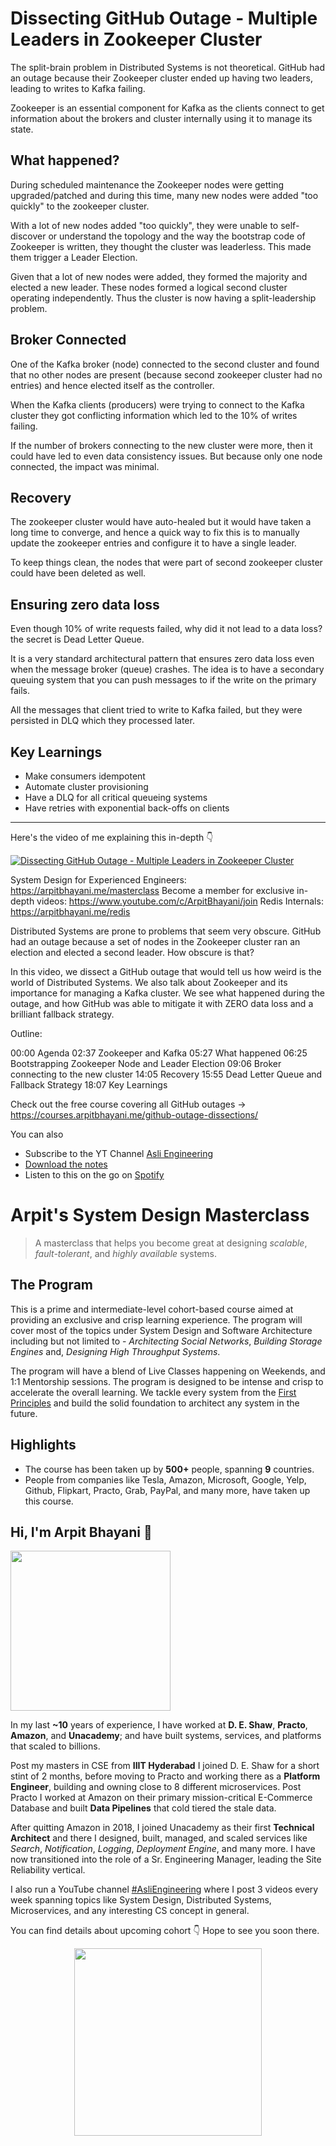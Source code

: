 Dissecting GitHub Outage - Multiple Leaders in Zookeeper Cluster
===


The split-brain problem in Distributed Systems is not theoretical. GitHub had an outage because their Zookeeper cluster ended up having two leaders, leading to writes to Kafka failing.

Zookeeper is an essential component for Kafka as the clients connect to get information about the brokers and cluster internally using it to manage its state.

## What happened?

During scheduled maintenance the Zookeeper nodes were getting upgraded/patched and during this time, many new nodes were added "too quickly" to the zookeeper cluster.

With a lot of new nodes added "too quickly", they were unable to self-discover or understand the topology and the way the bootstrap code of Zookeeper is written, they thought the cluster was leaderless. This made them trigger a Leader Election.

Given that a lot of new nodes were added, they formed the majority and elected a new leader. These nodes formed a logical second cluster operating independently. Thus the cluster is now having a split-leadership problem.

## Broker Connected

One of the Kafka broker (node) connected to the second cluster and found that no other nodes are present (because second zookeeper cluster had no entries) and hence elected itself as the controller.

When the Kafka clients (producers) were trying to connect to the Kafka cluster they got conflicting information which led to the 10% of writes failing.

If the number of brokers connecting to the new cluster were more, then it could have led to even data consistency issues. But because only one node connected, the impact was minimal.

## Recovery

The zookeeper cluster would have auto-healed but it would have taken a long time to converge, and hence a quick way to fix this is to manually update the zookeeper entries and configure it to have a single leader.

To keep things clean, the nodes that were part of second zookeeper cluster could have been deleted as well.

## Ensuring zero data loss

Even though 10% of write requests failed, why did it not lead to a data loss? the secret is Dead Letter Queue.

It is a very standard architectural pattern that ensures zero data loss even when the message broker (queue) crashes. The idea is to have a secondary queuing system that you can push messages to if the write on the primary fails.

All the messages that client tried to write to Kafka failed, but they were persisted in DLQ which they processed later.

## Key Learnings

- Make consumers idempotent
- Automate cluster provisioning
- Have a DLQ for all critical queueing systems
- Have retries with exponential back-offs on clients
<hr />


<p>Here's the video of me explaining this in-depth 👇‍</p>

[![Dissecting GitHub Outage - Multiple Leaders in Zookeeper Cluster](https://i.ytimg.com/vi/bycFzB6yrK0/mqdefault.jpg)](https://www.youtube.com/watch?v=bycFzB6yrK0)

System Design for Experienced Engineers: https://arpitbhayani.me/masterclass
Become a member for exclusive in-depth videos: https://www.youtube.com/c/ArpitBhayani/join
Redis Internals: https://arpitbhayani.me/redis

Distributed Systems are prone to problems that seem very obscure. GitHub had an outage because a set of nodes in the Zookeeper cluster ran an election and elected a second leader. How obscure is that?

In this video, we dissect a GitHub outage that would tell us how weird is the world of Distributed Systems. We also talk about Zookeeper and its importance for managing a Kafka cluster. We see what happened during the outage, and how GitHub was able to mitigate it with ZERO data loss and a brilliant fallback strategy.

Outline:

00:00 Agenda
02:37 Zookeeper and Kafka
05:27 What happened
06:25 Bootstrapping Zookeeper Node and Leader Election
09:06 Broker connecting to the new cluster
14:05 Recovery
15:55 Dead Letter Queue and Fallback Strategy
18:07 Key Learnings

Check out the free course covering all GitHub outages →  https://courses.arpitbhayani.me/github-outage-dissections/

You can also
 - Subscribe to the YT Channel [Asli Engineering](https://youtube.com/c/ArpitBhayani)
 - [Download the notes](https://drive.google.com/file/d/1ut8trVZ5IF4hB6amfKpZSzPJl_8eRiCk/view?usp=sharing)
 - Listen to this on the go on [Spotify](https://open.spotify.com/show/7qMoamm2iZQrsPVm6IQLoD)

# Arpit's System Design Masterclass

> A masterclass that helps you become great at designing _scalable_, _fault-tolerant_, and _highly available_ systems.

## The Program

This is a prime and intermediate-level cohort-based course aimed at providing an exclusive and crisp learning experience. The program will cover most of the topics under System Design and Software Architecture including but not limited to - _Architecting Social Networks_, _Building Storage Engines_ and, _Designing High Throughput Systems_.

The program will have a blend of Live Classes happening on Weekends, and 1:1 Mentorship sessions. The program is designed to be intense and crisp to accelerate the overall learning. We tackle every system from the [First Principles](https://en.wikipedia.org/wiki/First_principle) and build the solid foundation to architect any system in the future.


## Highlights

 - The course has been taken up by __500+__ people, spanning __9__ countries.
 - People from companies like Tesla, Amazon, Microsoft, Google, Yelp, Github, Flipkart, Practo, Grab, PayPal, and many more, have taken up this course.


## Hi, I'm Arpit Bhayani 👋

<img width="256px" src="https://arpitbhayani.me/static/img/arpit.jpg" />

In my last **~10** years of experience, I have worked at **D. E. Shaw**, **Practo**, **Amazon**, and **Unacademy**; and have built systems, services, and platforms that scaled to billions.

Post my masters in CSE from **IIIT Hyderabad** I joined D. E. Shaw for a short stint of 2 months, before moving to Practo and working there as a **Platform Engineer**, building and owning close to 8 different microservices. Post Practo I worked at Amazon on their primary mission-critical E-Commerce Database and built **Data Pipelines** that cold tiered the stale data.

After quitting Amazon in 2018, I joined Unacademy as their first **Technical Architect** and there I designed, built, managed, and scaled services like _Search_, _Notification_, _Logging_, _Deployment Engine_, and many more. I have now transitioned into the role of a Sr. Engineering Manager, leading the Site Reliability vertical.

I also run a YouTube channel [#AsliEngineering](https://www.youtube.com/c/ArpitBhayani) where I post 3 videos every week spanning topics like System Design, Distributed Systems, Microservices, and any interesting CS concept in general.

You can find details about upcoming cohort 👇‍ Hope to see you soon there.

<center>
<a target="_blank" href="https://arpitbhayani.me/masterclass">
<img src="https://user-images.githubusercontent.com/4745789/137859181-d4499cf4-ce65-4466-8b88-a078ece0f081.PNG" width="300px" />
</a>
</center>